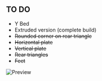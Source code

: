TO DO
-----
- Y Bed
- Extruded version (complete build)
- ~~Rounded corner on rear triangle~~
- ~~Horizontal plate~~
- ~~Vertical plate~~
- ~~Rear triangles~~
- ~~Feet~~

![Preview](http://pix.slic.it/p/3ut)

